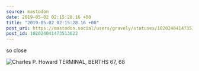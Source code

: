 ```yaml
---
source: mastodon
date: 2019-05-02 02:15:28.16 +00
title: "2019-05-02 02:15:28.16 +00"
post_uri: https://mastodon.social/users/gravely/statuses/102024041473513622
post_id: 102024041473513622
---
```

so close


![Charles P. Howard TERMINAL, BERTHS 67, 68](/images/14155288.jpg)

